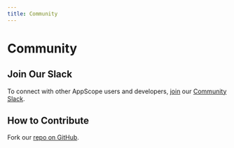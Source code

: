 ```yaml
---
title: Community
---
```


# Community

## Join Our Slack

To connect with other AppScope users and developers, [join](https://cribl.io/community/) our [Community Slack](https://app.slack.com/client/TD0HGJPT5/CPYBPK65V/thread/C01BM8PU30V-1611001888.001100).

## How to Contribute

Fork our [repo on GitHub](https://github.com/criblio/appscope.git).
